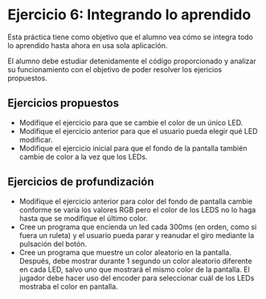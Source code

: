 # Ejercicio 6: Integrando lo aprendido
Esta práctica tiene como objetivo que el alumno vea cómo se integra todo lo aprendido hasta ahora en usa sola aplicación.

El alumno debe estudiar detenidamente el código proporcionado y analizar su funcionamiento con el objetivo de poder resolver los ejericios propuestos.
## Ejercicios propuestos
- Modifique el ejercicio para que se cambie el color de un único LED.
- Modifique el ejercicio anterior para que el usuario pueda elegir qué LED modificar.
- Modifique el ejercicio inicial para que el fondo de la pantalla también cambie de color a la vez que los LEDs.
## Ejercicios de profundización
- Modifique el ejercicio anterior para color del fondo de pantalla cambie conforme se varía los valores RGB pero el color de los LEDS no lo haga hasta que se modifique el último color.
- Cree un programa que encienda un led cada 300ms (en orden, como si fuera un ruleta) y el usuario pueda parar y reanudar el giro mediante la pulsación del botón.
- Cree un programa que muestre un color aleatorio en la pantalla. Después, debe mostrar durante 1 segundo un color aleatorio diferente en cada LED, salvo uno que mostrará el mismo color de la pantalla. El jugador debe hacer uso del encoder para seleccionar cuál de los LEDs mostraba el color en pantalla.
  

